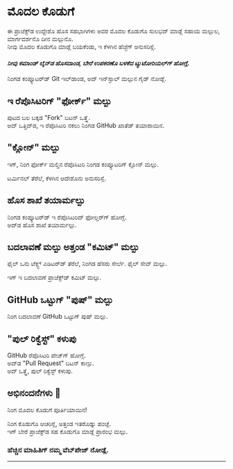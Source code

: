 # ಮೊದಲ ಕೊಡುಗೆ

ಈ ಪ್ರಾಜೆಕ್ಟ್‌ಡ ಉದ್ದೇಶೊ ಹೊಸ ಸಹಭಾಗಿಗಳು ಅವರ ಮೊದಲ ಕೊಡುಗೊ ಸುಲಭದ್ ಮಾಡ್ಲೆ ಸಹಾಯ ಮಲ್ಪುಲ, ಮಾರ್ಗದರ್ಶನೊ ದೀನ ಮಲ್ಪುನೊ.  
ನೀವು ಮೊದಲ ಕೊಡುಗೊ ಮಾಡ್ಲೆ ಬಯಕೆಂಡು, ಇ ಕೆಳಗಿನ ಹೆಜ್ಜೆಗ್ ಅನುಸರಿಸ್ಲೆ.

#### _ನೀವು ಕಮಾಂಡ್ ಲೈನ್‌ಡ ಹೊಸದಾಂಡ, ಬೇರೆ ಉಪಕರಣೊ ಬಳಕೆದ ಟ್ಯುಟೋರಿಯಲ್‌ಗ್ ಹೋಗ್ಲೆ._

ನಿಂಗಡ ಕಂಪ್ಯೂಟರ್‌ಡ್ Git ಇಲ್‌ಡಾಂಡ, ಅದ್ ಇನ್‌ಸ್ಟಾಲ್‌ ಮಲ್ಪುನ ಗೈಡ್ ನೋಡ್ಲೆ.

## ಇ ರೆಪೊಸಿಟರಿಗ್ "ಫೋರ್ಕ್" ಮಲ್ಪು

ಪುಟದ ಬಲ ಬಕ್ಕಡ "Fork" ಬಟನ್ ಒತ್ತ್ಲೆ.  
ಅದ್ ಒತ್ತಿದ್‌ಡ, ಇ ರೆಪೊಸಿಟರಿ ನಕಲು ನಿಂಗಡ GitHub ಖಾತೆಡ್ ತಯಾರಾಯಿನ.

## "ಕ್ಲೋನ್" ಮಲ್ಪು

ಇಗ್, ನಿಂಗ ಫೋರ್ಕ್ ಮಲ್ತಿನ ರೆಪೊಸಿಟರಿ ನಿಂಗಡ ಕಂಪ್ಯೂಟರಿಗ್ ಕ್ಲೋನ್ ಮಲ್ಪು.

ಟರ್ಮಿನಲ್ ತೆರೆಲೆ, ಕೆಳಗಿನ ಆದೇಶೊನು ಅನುಸರಿಸ್ಲೆ.

## ಹೊಸ ಶಾಖೆ ತಯಾರ್ಮಲ್ಪು

ನಿಂಗಡ ಕಂಪ್ಯೂಟರ್‌ಡ್ ಇ ರೆಪೊಸಿಟರಿದ್ ಫೋಲ್ಡರ್‌ಗ್ ಹೋಗ್ಲೆ.  
ಅದ್‌ಡ ಹೊಸ ಶಾಖೆ ತಯಾರ್ಮಲ್ಪು.

## ಬದಲಾವಣೆ ಮಲ್ಪು ಅತ್ತಂಡ "ಕಮಿಟ್" ಮಲ್ಪು

ಫೈಲ್ ಒನು ಟೆಕ್ಸ್ಟ್ ಎಡಿಟರ್‌ಡ್ ತೆರೆಲೆ, ನಿಂಗಡ ಹೆಸರು ಸೇರ್ಲೆ. ಫೈಲ್ ಸೇವ್ ಮಲ್ಪು.

ಇಗ್ ಇ ಬದಲಾವಣೆ ಪ್ರಾಜೆಕ್ಟ್‌ಡ್ ಕಮಿಟ್ ಮಲ್ಪು.

## GitHub ಒಟ್ಟುಗ್ "ಪುಷ್" ಮಲ್ಪು

ನಿಂಗ ಬದಲಾವಣೆ GitHub ಒಟ್ಟುಗ್ ಪುಷ್ ಮಲ್ಪು.

## "ಪುಲ್ ರಿಕ್ವೆಸ್ಟ್" ಕಳುಪು

GitHub ರೆಪೊಸಿಟರಿ ಪೇಜ್‌ಗ್ ಹೋಗ್ಲೆ.  
ಅದ್‌ಡ "Pull Request" ಬಟನ್ ಕಾಣ್ಪು.  
ಅದ್ ಒತ್ತ್ಲೆ, ಪುಲ್ ರಿಕ್ವೆಸ್ಟ್ ಕಳುಪು.

## ಅಭಿನಂದನೆಗಳು 🎉

ನಿಂಗ ಮೊದಲ ಕೊಡುಗೆ ಪೂರ್ತಿಯಾಯಿನ!

ನಿಂಗ ಕೊಡುಗೊ ಆಚರಿಸ್ಲೆ, ಅತ್ತಂಡ ಇತರೊಡ್ನು ಹಂಚ್ಲೆ.  
ಇಗ್ ಬೇರೆ ಪ್ರಾಜೆಕ್ಟ್‌ಡ ಸಹ ಕೊಡುಗೊ ಮಾಡ್ಲೆ ಪ್ರಾರಂಭ ಮಲ್ಪು.

### ಹೆಚ್ಚಿನ ಮಾಹಿತಿಗ್ ನಮ್ಮ ವೆಬ್‌ಪೇಜ್ ನೋಡ್ಲೆ.

---
